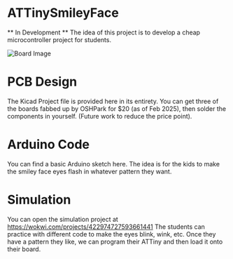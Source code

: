 # ATTinySmileyFace
** In Development **
The idea of this project is to develop a cheap microcontroller project for students. 

![Board Image](https://github.com/user-attachments/assets/83152830-9018-4a5e-87f9-620ebf6f63d8)

# PCB Design
The Kicad Project file is provided here in its entirety. You can get three of the boards fabbed up by OSHPark for $20 (as of Feb 2025), then solder the components in yourself. (Future work to reduce the price point).

# Arduino Code
You can find a basic Arduino sketch here. The idea is for the kids to make the smiley face eyes flash in whatever pattern they want.

# Simulation
You can open the simulation project at https://wokwi.com/projects/422974727593661441
The students can practice with different code to make the eyes blink, wink, etc. Once they have a pattern they like, we can program their ATTiny and then load it onto their board.
